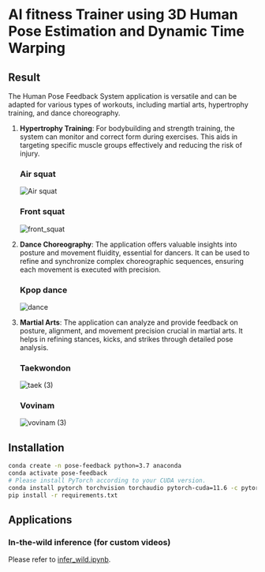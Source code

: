 # AI fitness Trainer using 3D Human Pose Estimation and Dynamic Time Warping
## Result 
The Human Pose Feedback System application is versatile and can be adapted for various types of workouts, including martial arts, hypertrophy training, and dance choreography. 
   


1. **Hypertrophy Training**: For bodybuilding and strength training, the system can monitor and correct form during exercises. This aids in targeting specific muscle groups effectively and reducing the risk of injury.
   ### Air squat
   ![Air squat](https://github.com/vuxminhan/Human-pose-feedback-system/assets/54212949/187ae504-44b3-458c-a033-99c5bd4bd971)

   ### Front squat
   ![front_squat](https://github.com/vuxminhan/Human-pose-feedback-system/assets/54212949/84e177a9-b9b7-4c33-82da-49cb204650be)

2. **Dance Choreography**: The application offers valuable insights into posture and movement fluidity, essential for dancers. It can be used to refine and synchronize complex choreographic sequences, ensuring each movement is executed with precision.

   ### Kpop dance
   
   ![dance](https://github.com/vuxminhan/Human-pose-feedback-system/assets/54212949/2af503e9-6ac2-4034-b063-da1900efdae4)
3. **Martial Arts**: The application can analyze and provide feedback on posture, alignment, and movement precision crucial in martial arts. It helps in refining stances, kicks, and strikes through detailed pose analysis. <br>
   ### Taekwondon <br>

   ![taek (3)](https://github.com/vuxminhan/Human-pose-feedback-system/assets/54212949/dfa72be4-1a14-4060-afc7-29ea009fa516)

   ### Vovinam
   ![vovinam (3)](https://github.com/vuxminhan/Human-pose-feedback-system/assets/54212949/1e108d34-d839-43bd-a531-5fdb62de6464)
## Installation

```bash
conda create -n pose-feedback python=3.7 anaconda
conda activate pose-feedback
# Please install PyTorch according to your CUDA version.
conda install pytorch torchvision torchaudio pytorch-cuda=11.6 -c pytorch -c nvidia
pip install -r requirements.txt
```


## Applications

### In-the-wild inference (for custom videos)

Please refer to [infer_wild.ipynb](infer_wild.ipynb).



